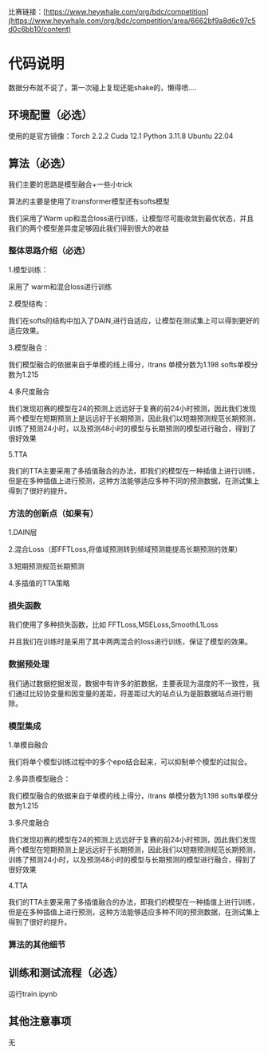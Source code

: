 
比赛链接：[https://www.heywhale.com/org/bdc/competition](https://www.heywhale.com/org/bdc/competition/area/6662bf9a8d6c97c5d0c6bb10/content)
# 代码说明
数据分布就不说了，第一次碰上复现还能shake的，懒得喷....
## 环境配置（必选）
使用的是官方镜像：Torch 2.2.2 Cuda 12.1 Python 3.11.8 Ubuntu 22.04

## 算法（必选）

我们主要的思路是模型融合+一些小trick

算法的主要是使用了itransformer模型还有softs模型

我们采用了Warm up和混合loss进行训练，让模型尽可能收敛到最优状态，并且我们的两个模型差异度足够因此我们得到很大的收益

### 整体思路介绍（必选）

1.模型训练：

采用了 warm和混合loss进行训练

2.模型结构：

我们在softs的结构中加入了DAIN,进行自适应，让模型在测试集上可以得到更好的适应效果。

3.模型融合：

我们模型融合的依据来自于单模的线上得分，itrans 单模分数为1.198 softs单模分数为1.215

4.多尺度融合

我们发现初赛的模型在24的预测上远远好于复赛的前24小时预测，因此我们发现两个模型在短期预测上是远远好于长期预测，因此我们以短期预测规范长期预测，训练了预测24小时，以及预测48小时的模型与长期预测的模型进行融合，得到了很好效果

5.TTA

我们的TTA主要采用了多插值融合的办法，即我们的模型在一种插值上进行训练，但是在多种插值上进行预测，这种方法能够适应多种不同的预测数据，在测试集上得到了很好的提升。

### 方法的创新点（如果有）

1.DAIN层

2.混合Loss（即FFTLoss,将值域预测转到频域预测能提高长期预测的效果）

3.短期预测规范长期预测

4.多插值的TTA策略

### 损失函数

我们使用了多种损失函数，比如 FFTLoss,MSELoss,SmoothL1Loss

并且我们在训练时是采用了其中两两混合的loss进行训练，保证了模型的效果。

### 数据预处理

我们通过数据挖掘发现，数据中有许多的脏数据，主要表现为温度的不一致性，我们通过比较协变量和因变量的差距，将差距过大的站点认为是脏数据站点进行剔除。

### 模型集成

1.单模自融合

我们将单个模型训练过程中的多个epo结合起来，可以抑制单个模型的过拟合。

2.多异质模型融合：

我们模型融合的依据来自于单模的线上得分，itrans 单模分数为1.198 softs单模分数为1.215

3.多尺度融合

我们发现初赛的模型在24的预测上远远好于复赛的前24小时预测，因此我们发现两个模型在短期预测上是远远好于长期预测，因此我们以短期预测规范长期预测，训练了预测24小时，以及预测48小时的模型与长期预测的模型进行融合，得到了很好效果

4.TTA

我们的TTA主要采用了多插值融合的办法，即我们的模型在一种插值上进行训练，但是在多种插值上进行预测，这种方法能够适应多种不同的预测数据，在测试集上得到了很好的提升。

### 算法的其他细节

## 训练和测试流程（必选）
运行train.ipynb

## 其他注意事项

无

